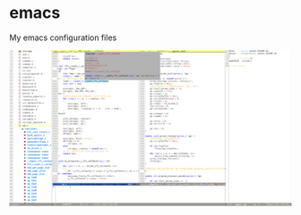# emacs
My emacs configuration files

<img src="https://raw.githubusercontent.com/riicchhaarrd/emacs/main/preview.png">
